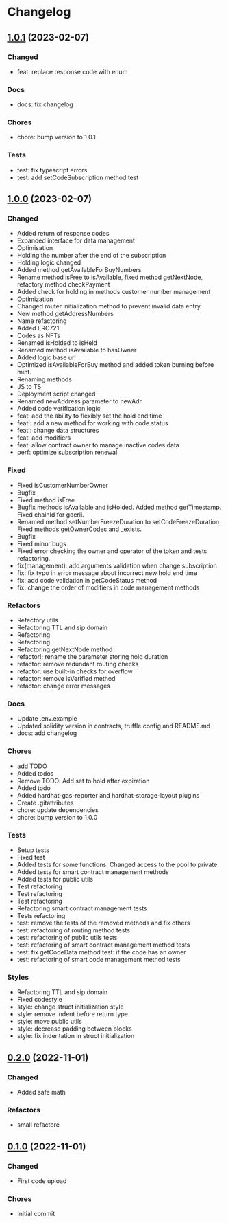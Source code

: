 # Changelog

## [1.0.1](https://github.com/quic-pro/mvts-smart-contract-root-router/releases/tag/1.0.1) (2023-02-07)

### Changed

- feat: replace response code with enum

### Docs

- docs: fix changelog

### Chores

- chore: bump version to 1.0.1

### Tests

- test: fix typescript errors
- test: add setCodeSubscription method test

## [1.0.0](https://github.com/quic-pro/mvts-smart-contract-root-router/releases/tag/1.0.0) (2023-02-07)

### Changed

- Added return of response codes
- Expanded interface for data management
- Optimisation
- Holding the number after the end of the subscription
- Holding logic changed
- Added method getAvailableForBuyNumbers
- Rename method isFree to isAvailable, fixed method getNextNode, refactory method checkPayment
- Added check for holding in methods customer number management
- Optimization
- Changed router initialization method to prevent invalid data entry
- New method getAddressNumbers
- Name refactoring
- Added ERC721
- Codes as NFTs
- Renamed isHolded to isHeld
- Renamed method isAvailable to hasOwner
- Added logic base url
- Optimized isAvailableForBuy method and added token burning before mint.
- Renaming methods
- JS to TS
- Deployment script changed
- Renamed newAddress parameter to newAdr
- Added code verification logic
- feat: add the ability to flexibly set the hold end time
- feat!: add a new method for working with code status
- feat!: change data structures
- feat: add modifiers
- feat: allow contract owner to manage inactive codes data
- perf: optimize subscription renewal

### Fixed

- Fixed isCustomerNumberOwner
- Bugfix
- Fixed method isFree
- Bugfix methods isAvailable and isHolded. Added method getTimestamp. Fixed chainId for goerli.
- Renamed method setNumberFreezeDuration to setCodeFreezeDuration. Fixed methods getOwnerCodes and _exists.
- Bugfix
- Fixed minor bugs
- Fixed error checking the owner and operator of the token and tests refactoring.
- fix(management): add arguments validation when change subscription
- fix: fix typo in error message about incorrect new hold end time
- fix: add code validation in getCodeStatus method
- fix: change the order of modifiers in code management methods

### Refactors

- Refectory utils
- Refactoring TTL and sip domain
- Refactoring
- Refactoring
- Refactoring getNextNode method
- refactor!: rename the parameter storing hold duration
- refactor: remove redundant routing checks
- refactor: use built-in checks for overflow
- refactor: remove isVerified method
- refactor: change error messages

### Docs

- Update .env.example
- Updated solidity version in contracts, truffle config and README.md
- docs: add changelog

### Chores

- add TODO
- Added todos
- Remove TODO: Add set to hold after expiration
- Added todo
- Added hardhat-gas-reporter and hardhat-storage-layout plugins
- Create .gitattributes
- chore: update dependencies
- chore: bump version to 1.0.0

### Tests

- Setup tests
- Fixed test
- Added tests for some functions. Changed access to the pool to private.
- Added tests for smart contract management methods
- Added tests for public utils
- Test refactoring
- Test refactoring
- Test refactoring
- Refactoring smart contract management tests
- Tests refactoring
- test: remove the tests of the removed methods and fix others
- test: refactoring of routing method tests
- test: refactoring of public utils tests
- test: refactoring of smart contract management method tests
- test: fix getCodeData method test: if the code has an owner
- test: refactoring of smart code management method tests

### Styles

- Refactoring TTL and sip domain
- Fixed codestyle
- style: change struct initialization style
- style: remove indent before return type
- style: move public utils
- style: decrease padding between blocks
- style: fix indentation in struct initialization

## [0.2.0](https://github.com/quic-pro/mvts-smart-contract-root-router/releases/tag/0.2.0) (2022-11-01)

### Changed

- Added safe math

### Refactors

- small refactore

## [0.1.0](https://github.com/quic-pro/mvts-smart-contract-root-router/releases/tag/0.1.0) (2022-11-01)

### Changed

- First code upload

### Chores

- Initial commit
